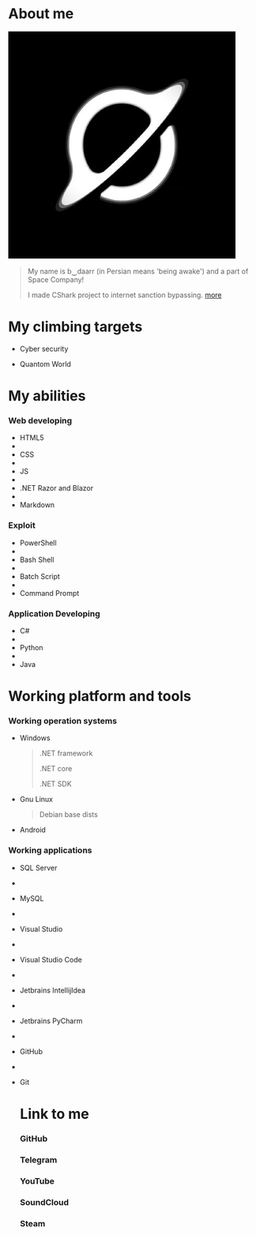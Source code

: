 # About me

<img src="https://github.com/b-daarr/b-daarr/blob/main/resource/space.png" alt="Space Company">

> My name is b‿daarr (in Persian means 'being awake') and a part of Space Company!
>
> I made CShark project to internet sanction bypassing. [more](https://github.com/b-daarr/cshark)

# My climbing targets

+ Cyber security

+ Quantom World

# My abilities

### Web developing

+ HTML5
+
+ CSS
+
+ JS
+
+ .NET Razor and Blazor
+
+ Markdown

### Exploit

+ PowerShell
+
+ Bash Shell
+
+ Batch Script
+
+ Command Prompt

### Application Developing

+ C#
+
+ Python
+
+ Java

# Working platform and tools

### Working operation systems

+ Windows

  > .NET framework
  >
  > .NET core
  >
  > .NET SDK

+ Gnu Linux

  > Debian base dists

+ Android

### Working applications

+ SQL Server
+
+ MySQL
+
+ Visual Studio
+
+ Visual Studio Code
+
+ Jetbrains IntellijIdea
+ 
+ Jetbrains PyCharm
+
+ GitHub
+
+ Git

  # Link to me

  ### GitHub

  ### Telegram

  ### YouTube

  ### SoundCloud

  ### Steam
